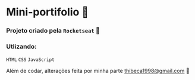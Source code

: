 # Mini-portifolio 🎒

### Projeto criado pela `Rocketseat` 🚀 

### Utlizando:
`HTML` `CSS` `JavaScript`

Além de codar, alterações feita por minha parte thibeca1998@gmail.com 📧



